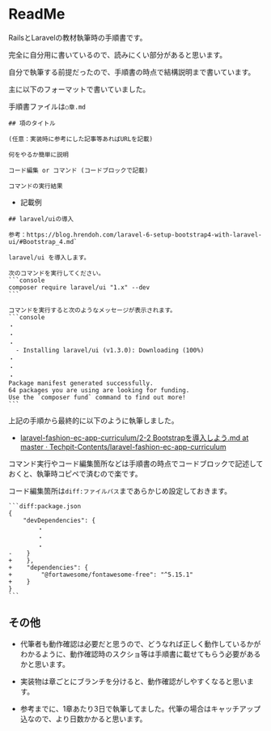 # ReadMe
RailsとLaravelの教材執筆時の手順書です。

完全に自分用に書いているので、読みにくい部分があると思います。

自分で執筆する前提だったので、手順書の時点で結構説明まで書いています。

主に以下のフォーマットで書いていました。

手順書ファイルは`○章.md`

```
## 項のタイトル

(任意：実装時に参考にした記事等あればURLを記載)

何をやるか簡単に説明

コード編集 or コマンド (コードブロックで記載)

コマンドの実行結果
```
- 記載例
````
## laravel/uiの導入

参考：https://blog.hrendoh.com/laravel-6-setup-bootstrap4-with-laravel-ui/#Bootstrap_4.md`

laravel/ui を導入します。

次のコマンドを実行してください。
```console
composer require laravel/ui "1.x" --dev
```

コマンドを実行すると次のようなメッセージが表示されます。
```console
・
・
・
  - Installing laravel/ui (v1.3.0): Downloading (100%)
・
・
・
Package manifest generated successfully.
64 packages you are using are looking for funding.
Use the `composer fund` command to find out more!
```
````

上記の手順から最終的に以下のように執筆しました。

- [laravel-fashion-ec-app-curriculum/2-2 Bootstrapを導入しよう.md at master · Techpit-Contents/laravel-fashion-ec-app-curriculum](https://github.com/Techpit-Contents/laravel-fashion-ec-app-curriculum/blob/master/2%E7%AB%A0%20%E5%95%86%E5%93%81%E4%B8%80%E8%A6%A7%E7%94%BB%E9%9D%A2%E3%82%92%E5%AE%9F%E8%A3%85%E3%81%97%E3%82%88%E3%81%86/2-2%20Bootstrap%E3%82%92%E5%B0%8E%E5%85%A5%E3%81%97%E3%82%88%E3%81%86.md#laravelui%E3%81%AE%E3%82%A4%E3%83%B3%E3%82%B9%E3%83%88%E3%83%BC%E3%83%AB)

コマンド実行やコード編集箇所などは手順書の時点でコードブロックで記述しておくと、執筆時コピペで済むので楽です。

コード編集箇所は`diff:ファイルパス`まであらかじめ設定しておきます。

````
```diff:package.json
{
    "devDependencies": {
        ・
        ・
        ・
-    }
+    },
+    "dependencies": {
+        "@fortawesome/fontawesome-free": "^5.15.1"
+    }
}
```
````

## その他

- 代筆者も動作確認は必要だと思うので、どうなれば正しく動作しているかがわかるように、動作確認時のスクショ等は手順書に載せてもらう必要があるかと思います。

- 実装物は章ごとにブランチを分けると、動作確認がしやすくなると思います。

- 参考までに、1章あたり3日で執筆してました。代筆の場合はキャッチアップ込なので、より日数かかると思います。
     
